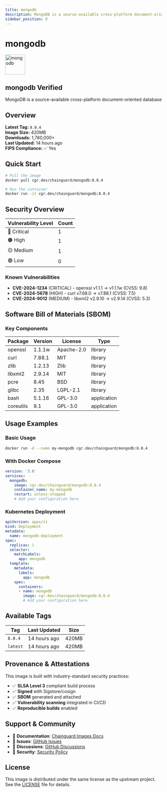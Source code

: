 ```yaml
---
title: mongodb
description: MongoDB is a source-available cross-platform document-oriented database
sidebar_position: 9
---
```


# mongodb


  <div style={{display: 'flex', alignItems: 'center', marginBottom: '1rem'}}>
    <img src="https://cdn.jsdelivr.net/gh/devicons/devicon/icons/mongodb/mongodb-original.svg" alt="mongodb" width="64" height="64" style={{marginRight: '1rem'}} />
    <div>
      <h2 style={{margin: 0}}>mongodb <span className="badge badge-verified">Verified</span></h2>
      <p style={{margin: 0, color: 'var(--ifm-color-emphasis-600)'}}>MongoDB is a source-available cross-platform document-oriented database</p>
    
  


## Overview

**Latest Tag:** `8.0.4`  
**Image Size:** 420MB  
**Downloads:** 1,780,000+  
**Last Updated:** 14 hours ago  
**FIPS Compliance:** ✅ Yes

## Quick Start

```bash
# Pull the image
docker pull cgr.dev/chainguard/mongodb:8.0.4

# Run the container
docker run -it cgr.dev/chainguard/mongodb:8.0.4
```

## Security Overview

| Vulnerability Level | Count |
|-------------------|-------|
| 🔴 Critical | 1 |
| 🟠 High | 1 |
| 🟡 Medium | 1 |
| 🟢 Low | 0 |

### Known Vulnerabilities

- **CVE-2024-1234** (CRITICAL) - openssl v1.1.1 → v1.1.1w (CVSS: 9.8)
- **CVE-2024-5678** (HIGH) - curl v7.68.0 → v7.88.1 (CVSS: 7.5)
- **CVE-2024-9012** (MEDIUM) - libxml2 v2.9.10 → v2.9.14 (CVSS: 5.3)

## Software Bill of Materials (SBOM)

### Key Components

| Package | Version | License | Type |
|---------|---------|---------|------|
| openssl | 1.1.1w | Apache-2.0 | library |
| curl | 7.88.1 | MIT | library |
| zlib | 1.2.13 | Zlib | library |
| libxml2 | 2.9.14 | MIT | library |
| pcre | 8.45 | BSD | library |
| glibc | 2.35 | LGPL-2.1 | library |
| bash | 5.1.16 | GPL-3.0 | application |
| coreutils | 9.1 | GPL-3.0 | application |

## Usage Examples

### Basic Usage

```bash
docker run -d --name my-mongodb cgr.dev/chainguard/mongodb:8.0.4
```

### With Docker Compose

```yaml
version: '3.8'
services:
  mongodb:
    image: cgr.dev/chainguard/mongodb:8.0.4
    container_name: my-mongodb
    restart: unless-stopped
    # Add your configuration here
```

### Kubernetes Deployment

```yaml
apiVersion: apps/v1
kind: Deployment
metadata:
  name: mongodb-deployment
spec:
  replicas: 1
  selector:
    matchLabels:
      app: mongodb
  template:
    metadata:
      labels:
        app: mongodb
    spec:
      containers:
      - name: mongodb
        image: cgr.dev/chainguard/mongodb:8.0.4
        # Add your configuration here
```

## Available Tags

| Tag | Last Updated | Size |
|-----|-------------|------|
| `8.0.4` | 14 hours ago | 420MB |
| `latest` | 14 hours ago | 420MB |

## Provenance & Attestations

This image is built with industry-standard security practices:

- ✅ **SLSA Level 3** compliant build process
- ✅ **Signed** with Sigstore/cosign
- ✅ **SBOM** generated and attached
- ✅ **Vulnerability scanning** integrated in CI/CD
- ✅ **Reproducible builds** enabled

## Support & Community

- 📖 **Documentation**: [Chainguard Images Docs](https://edu.chainguard.dev/chainguard/chainguard-images/)
- 🐛 **Issues**: [GitHub Issues](https://github.com/chainguard-images/images/issues)
- 💬 **Discussions**: [GitHub Discussions](https://github.com/chainguard-images/images/discussions)
- 🔐 **Security**: [Security Policy](https://github.com/chainguard-images/images/security/policy)

## License

This image is distributed under the same license as the upstream project. See the [LICENSE](https://github.com/chainguard-images/images/blob/main/LICENSE) file for details.
